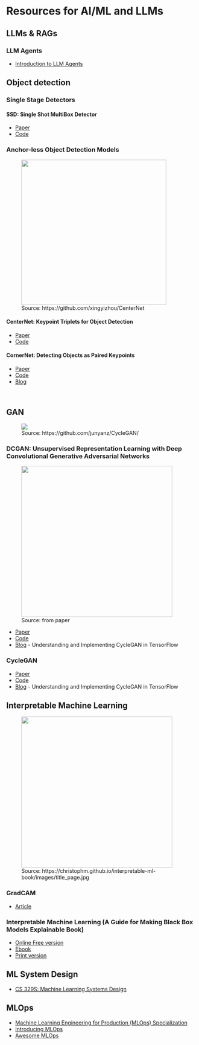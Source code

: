 # Resources for AI/ML and LLMs

## LLMs & RAGs

### LLM Agents
* [Introduction to LLM Agents](https://developer.nvidia.com/blog/introduction-to-llm-agents/)

## Object detection
### Single Stage Detectors
#### SSD: Single Shot MultiBox Detector
* [Paper](https://arxiv.org/abs/1512.02325)
* [Code](https://github.com/aniketmaurya/ssd-tf2-tfds)

### Anchor-less Object Detection Models
<figure>
  <img src='images/centernet.png' align="center" width=384>
  <figcaption>Source: https://github.com/xingyizhou/CenterNet</figcaption>
</figure>

#### CenterNet: Keypoint Triplets for Object Detection
* [Paper](https://arxiv.org/abs/1904.08189)
* [Code](https://github.com/xingyizhou/CenterNet)

#### CornerNet: Detecting Objects as Paired Keypoints
* [Paper](https://arxiv.org/abs/1808.01244)
* [Code](https://github.com/princeton-vl/CornerNet)
* [Blog](https://opencv.org/latest-trends-of-object-detection-from-cornernet-to-centernet-explained-part-i-cornernet/)


<br>

## GAN
<figure>
  <img src='images/horse2zebra.gif' align="center">
  <figcaption>Source: https://github.com/junyanz/CycleGAN/</figcaption>
</figure>

### DCGAN: Unsupervised Representation Learning with Deep Convolutional Generative Adversarial Networks
<figure>
  <img src='images/dcgan-vector-arithmetic.png' align="center" width=400px>
  <figcaption>Source: from paper</figcaption>
</figure>

* [Paper](https://arxiv.org/abs/1511.06434)
* [Code](https://github.com/aniketmaurya/GANs-PyTorch-models/blob/main/DCGAN/dcgan.ipynb)
* [Blog](https://hardikbansal.github.io/CycleGANBlog/) - Understanding and Implementing CycleGAN in TensorFlow


### CycleGAN
* [Paper](https://arxiv.org/pdf/1703.10593.pdf)
* [Code](https://github.com/junyanz/CycleGAN)
* [Blog](https://hardikbansal.github.io/CycleGANBlog/) - Understanding and Implementing CycleGAN in TensorFlow



## Interpretable Machine Learning

<figure>
  <img src='https://christophm.github.io/interpretable-ml-book/images/title_page.jpg' align="center" width=400px>
  <figcaption>Source: https://christophm.github.io/interpretable-ml-book/images/title_page.jpg</figcaption>
</figure>

### GradCAM
* [Article](https://fairyonice.github.io/Grad-CAM-with-keras-vis.html)

### Interpretable Machine Learning (A Guide for Making Black Box Models Explainable Book)
* [Online Free version](https://christophm.github.io/interpretable-ml-book/)
* [Ebook](https://leanpub.com/interpretable-machine-learning)
* [Print version](https://www.lulu.com/shop/christoph-molnar/interpretable-machine-learning/paperback/product-24036234.html)


## ML System Design
* [CS 329S: Machine Learning Systems Design](https://stanford-cs329s.github.io/syllabus.html)


## MLOps
* [Machine Learning Engineering for Production (MLOps) Specialization](https://www.coursera.org/specializations/machine-learning-engineering-for-production-mlops)
* [Introducing MLOps](https://www.oreilly.com/library/view/introducing-mlops/9781492083283/)
* [Awesome MLOps](https://github.com/visenger/awesome-mlops)
